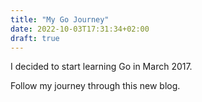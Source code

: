 ```yaml
---
title: "My Go Journey"
date: 2022-10-03T17:31:34+02:00
draft: true
---
```

I decided to start learning Go in March 2017.

Follow my journey through this new blog.